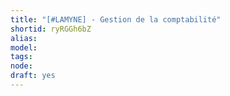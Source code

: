 ```yaml
---
title: "[#LAMYNE] - Gestion de la comptabilité"
shortid: ryRGGh6bZ
alias: 
model: 
tags: 
node: 
draft: yes
--- 
```

 